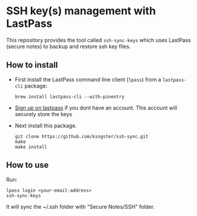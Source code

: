 # SSH key(s) management with LastPass 
 
This repository provides the tool called `ssh-sync-keys` which uses LastPass (secure notes)
to backup and restore ssh key files. 

## How to install

- First install the LastPass command line client (`lpass`) from a `lastpass-cli` package:

	```
	brew install lastpass-cli --with-pinentry
	```
- [Sign up on lastpass](https://lastpass.com/f?207276) if you dont have an account. This account will securely store the keys
- Next install this package. 

	```
	git clone https://github.com/kingster/ssh-sync.git
	make
	make install
	```

## How to use

Run:

	lpass login <your-email-address>
	ssh-sync-keys
	
	 

It will sync the ~/.ssh folder with  "Secure Notes/SSH" folder.

